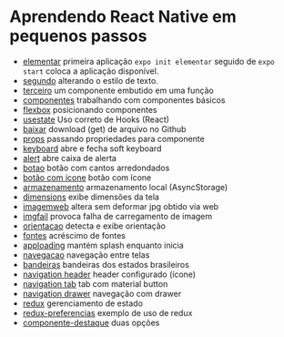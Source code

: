 # Aprendendo React Native em pequenos passos

- [elementar](elementar) primeira aplicação `expo init elementar` seguido de `expo start` coloca a aplicação disponível.
- [segundo](segundo) alterando o estilo de texto.
- [terceiro](terceiro) um componente embutido em uma função
- [componentes](componentes) trabalhando com componentes básicos 
- [flexbox](flexbox) posicionando componentes
- [usestate](usestate) Uso correto de Hooks (React)
- [baixar](baixar) download (get) de arquivo no Github
- [props](props) passando propriedades para componente
- [keyboard](keyboard) abre e fecha soft keyboard
- [alert](alert) abre caixa de alerta
- [botao](botao) botão com cantos arredondados
- [botão com ícone](botaoicone) botão com ícone
- [armazenamento](armazenamento) armazenamento local (AsyncStorage)
- [dimensions](dimensions) exibe dimensões da tela
- [imagemweb](imagemweb) altera sem deformar jpg obtido via web
- [imgfail](imgfail) provoca falha de carregamento de imagem
- [orientacao](orientacao) detecta e exibe orientação
- [fontes](fontes) acréscimo de fontes
- [apploading](apploading) mantém splash enquanto inicia
- [navegacao](navegacao) navegação entre telas
- [bandeiras](bandeiras) bandeiras dos estados brasileiros
- [navigation header](navigation-header) header configurado (ícone)
- [navigation tab](navigation-tab) tab com material button
- [navigation drawer](navigation-drawer) navegação com drawer
- [redux](redux) gerenciamento de estado
- [redux-preferencias](redux-preferencias) exemplo de uso de redux
- [componente-destaque](componente-destaque) duas opções


